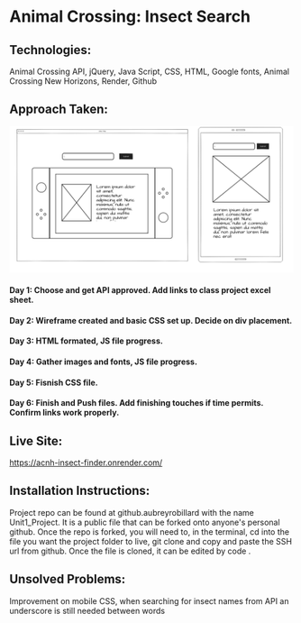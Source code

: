 # Animal Crossing: Insect Search


## Technologies:
Animal Crossing API, jQuery, Java Script, CSS, HTML, Google fonts, Animal Crossing New Horizons, Render, Github

## Approach Taken:
![Alt Text](./WireFrame.png)

#### Day 1: Choose and get API approved. Add links to class project excel sheet.
#### Day 2: Wireframe created and basic CSS set up. Decide on div placement.
#### Day 3: HTML formated, JS file progress.
#### Day 4: Gather images and fonts, JS file progress.
#### Day 5: Fisnish CSS file.
#### Day 6: Finish and Push files. Add finishing touches if time permits. Confirm links work properly.

## Live Site:
https://acnh-insect-finder.onrender.com/

## Installation Instructions:
Project repo can be found at github.aubreyrobillard with the name Unit1_Project. It is a public file that can be forked onto anyone's personal github. Once the repo is forked, you will need to, in the terminal, cd into the file you want the project folder to live, git clone and copy and paste the SSH url from github. Once the file is cloned, it can be edited by code .

## Unsolved Problems:
Improvement on mobile CSS, when searching for insect names from API an underscore is still needed between words


